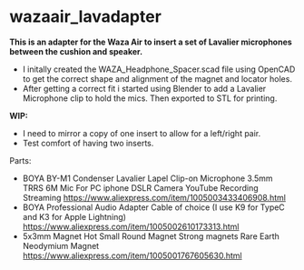 # wazaair_lavadapter
**This is an adapter for the Waza Air to insert a set of Lavalier microphones between the cushion and speaker.**

- I initally created the WAZA_Headphone_Spacer.scad file using OpenCAD to get the correct shape and alignment of the magnet and locator holes.
- After getting a correct fit i started using Blender to add a Lavalier Microphone clip to hold the mics. Then exported to STL for printing.

**WIP:**
-   I need to mirror a copy of one insert to allow for a left/right pair.
-   Test comfort of having two inserts.

Parts:
- BOYA BY-M1 Condenser Lavalier Lapel Clip-on Microphone 3.5mm TRRS 6M Mic For PC iphone DSLR Camera YouTube Recording Streaming https://www.aliexpress.com/item/1005003433406908.html
- BOYA Professional Audio Adapter Cable of choice (I use K9 for TypeC and K3 for Apple Lightning) https://www.aliexpress.com/item/1005002610173313.html
- 5x3mm Magnet Hot Small Round Magnet Strong magnets Rare Earth Neodymium Magnet https://www.aliexpress.com/item/1005001767605630.html


